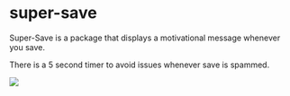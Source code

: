 # super-save

Super-Save is a package that displays a motivational message whenever you save.

There is a 5 second timer to avoid issues whenever save is spammed.

![](https://media.giphy.com/media/W2hbEBOdopJWWm3SlS/giphy.gif)
